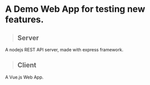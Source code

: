 # A Demo Web App for testing new features.

>## Server
A nodejs REST API server, made with express framework.

>## Client
A Vue.js Web App.